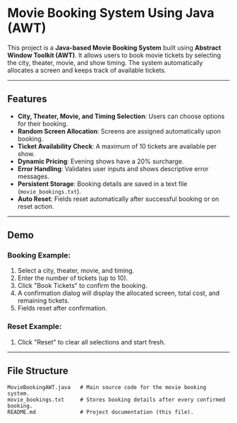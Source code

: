 # Movie Booking System Using Java (AWT)

This project is a **Java-based Movie Booking System** built using **Abstract Window Toolkit (AWT)**. It allows users to book movie tickets by selecting the city, theater, movie, and show timing. The system automatically allocates a screen and keeps track of available tickets.

---

## Features
- **City, Theater, Movie, and Timing Selection**: Users can choose options for their booking.
- **Random Screen Allocation**: Screens are assigned automatically upon booking.
- **Ticket Availability Check**: A maximum of 10 tickets are available per show.
- **Dynamic Pricing**: Evening shows have a 20% surcharge.
- **Error Handling**: Validates user inputs and shows descriptive error messages.
- **Persistent Storage**: Booking details are saved in a text file (`movie_bookings.txt`).
- **Auto Reset**: Fields reset automatically after successful booking or on reset action.

---

## Demo

### Booking Example:
1. Select a city, theater, movie, and timing.
2. Enter the number of tickets (up to 10).
3. Click "Book Tickets" to confirm the booking.
4. A confirmation dialog will display the allocated screen, total cost, and remaining tickets.
5. Fields reset after confirmation.

### Reset Example:
1. Click "Reset" to clear all selections and start fresh.

---

## File Structure
```plaintext
MovieBookingAWT.java   # Main source code for the movie booking system.
movie_bookings.txt     # Stores booking details after every confirmed booking.
README.md              # Project documentation (this file).
